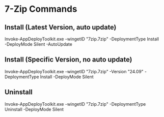 # 7-Zip Commands

## Install (Latest Version, auto update)
Invoke-AppDeployToolkit.exe -wingetID "7zip.7zip" -DeploymentType Install -DeployMode Silent -AutoUpdate

## Install (Specific Version, no auto update)
Invoke-AppDeployToolkit.exe -wingetID "7zip.7zip" -Version "24.09" -DeploymentType Install -DeployMode Silent

## Uninstall
Invoke-AppDeployToolkit.exe -wingetID "7zip.7zip" -DeploymentType Uninstall -DeployMode Silent